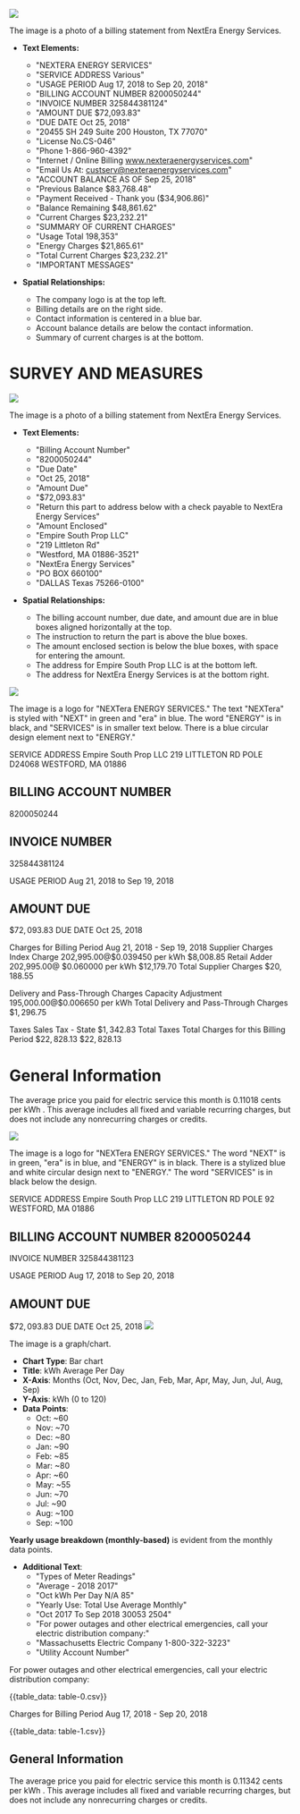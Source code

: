 ![](images/img-0.jpeg)

The image is a photo of a billing statement from NextEra Energy Services. 

- **Text Elements:**
  - "NEXTERA ENERGY SERVICES"
  - "SERVICE ADDRESS Various"
  - "USAGE PERIOD Aug 17, 2018 to Sep 20, 2018"
  - "BILLING ACCOUNT NUMBER 8200050244"
  - "INVOICE NUMBER 325844381124"
  - "AMOUNT DUE $72,093.83"
  - "DUE DATE Oct 25, 2018"
  - "20455 SH 249 Suite 200 Houston, TX 77070"
  - "License No.CS-046"
  - "Phone 1-866-960-4392"
  - "Internet / Online Billing www.nexteraenergyservices.com"
  - "Email Us At: custserv@nexteraenergyservices.com"
  - "ACCOUNT BALANCE AS OF Sep 25, 2018"
  - "Previous Balance $83,768.48"
  - "Payment Received - Thank you ($34,906.86)"
  - "Balance Remaining $48,861.62"
  - "Current Charges $23,232.21"
  - "SUMMARY OF CURRENT CHARGES"
  - "Usage Total 198,353"
  - "Energy Charges $21,865.61"
  - "Total Current Charges $23,232.21"
  - "IMPORTANT MESSAGES"

- **Spatial Relationships:**
  - The company logo is at the top left.
  - Billing details are on the right side.
  - Contact information is centered in a blue bar.
  - Account balance details are below the contact information.
  - Summary of current charges is at the bottom.

# SURVEY AND MEASURES 

![](images/img-1.jpeg)

The image is a photo of a billing statement from NextEra Energy Services.

- **Text Elements:**
  - "Billing Account Number"
  - "8200050244"
  - "Due Date"
  - "Oct 25, 2018"
  - "Amount Due"
  - "$72,093.83"
  - "Return this part to address below with a check payable to NextEra Energy Services"
  - "Amount Enclosed"
  - "Empire South Prop LLC"
  - "219 Littleton Rd"
  - "Westford, MA 01886-3521"
  - "NextEra Energy Services"
  - "PO BOX 660100"
  - "DALLAS Texas 75266-0100"

- **Spatial Relationships:**
  - The billing account number, due date, and amount due are in blue boxes aligned horizontally at the top.
  - The instruction to return the part is above the blue boxes.
  - The amount enclosed section is below the blue boxes, with space for entering the amount.
  - The address for Empire South Prop LLC is at the bottom left.
  - The address for NextEra Energy Services is at the bottom right.

![](images/img-2.jpeg)

The image is a logo for "NEXTera ENERGY SERVICES." The text "NEXTera" is styled with "NEXT" in green and "era" in blue. The word "ENERGY" is in black, and "SERVICES" is in smaller text below. There is a blue circular design element next to "ENERGY."

SERVICE ADDRESS
Empire South Prop LLC
219 LITTLETON RD POLE D24068 WESTFORD, MA 01886

## BILLING ACCOUNT NUMBER

8200050244

## INVOICE NUMBER

325844381124

USAGE PERIOD
Aug 21, 2018 to Sep 19, 2018

## AMOUNT DUE

$\$ 72,093.83$
DUE DATE
Oct 25, 2018

Charges for Billing Period Aug 21, 2018 - Sep 19, 2018
Supplier Charges
Index Charge 202,995.00@\$0.039450 per kWh
\$8,008.85
Retail Adder 202,995.00@ \$0.060000 per kWh
\$12,179.70
Total Supplier Charges
$\$ 20,188.55$

Delivery and Pass-Through Charges
Capacity Adjustment 195,000.00@\$0.006650 per kWh
Total Delivery and Pass-Through Charges
$\$ 1,296.75$

Taxes
Sales Tax - State
$\$ 1,342.83$
Total Taxes
Total Charges for this Billing Period
$\$ 22,828.13$
$\$ 22,828.13$

# General Information 

The average price you paid for electric service this month is 0.11018 cents per kWh . This average includes all fixed and variable recurring charges, but does not include any nonrecurring charges or credits.

![](images/img-3.jpeg)

The image is a logo for "NEXTera ENERGY SERVICES." The word "NEXT" is in green, "era" is in blue, and "ENERGY" is in black. There is a stylized blue and white circular design next to "ENERGY." The word "SERVICES" is in black below the design.

SERVICE ADDRESS Empire South Prop LLC 219 LITTLETON RD POLE 92 WESTFORD, MA 01886

## BILLING ACCOUNT NUMBER 8200050244

INVOICE NUMBER 325844381123

USAGE PERIOD
Aug 17, 2018 to Sep 20, 2018

## AMOUNT DUE

$\$ 72,093.83$
DUE DATE
Oct 25, 2018
![](images/img-4.jpeg)

The image is a graph/chart.

- **Chart Type**: Bar chart
- **Title**: kWh Average Per Day
- **X-Axis**: Months (Oct, Nov, Dec, Jan, Feb, Mar, Apr, May, Jun, Jul, Aug, Sep)
- **Y-Axis**: kWh (0 to 120)
- **Data Points**: 
  - Oct: ~60
  - Nov: ~70
  - Dec: ~80
  - Jan: ~90
  - Feb: ~85
  - Mar: ~80
  - Apr: ~60
  - May: ~55
  - Jun: ~70
  - Jul: ~90
  - Aug: ~100
  - Sep: ~100

**Yearly usage breakdown (monthly-based)** is evident from the monthly data points.

- **Additional Text**:
  - "Types of Meter Readings"
  - "Average - 2018 2017"
  - "Oct kWh Per Day N/A 85"
  - "Yearly Use: Total Use Average Monthly"
  - "Oct 2017 To Sep 2018 30053 2504"
  - "For power outages and other electrical emergencies, call your electric distribution company:"
  - "Massachusetts Electric Company 1-800-322-3223"
  - "Utility Account Number"

For power outages and other electrical emergencies, call your electric distribution company:

{{table_data: table-0.csv}}

Charges for Billing Period Aug 17, 2018 - Sep 20, 2018

{{table_data: table-1.csv}}

## General Information

The average price you paid for electric service this month is 0.11342 cents per kWh . This average includes all fixed and variable recurring charges, but does not include any nonrecurring charges or credits.

